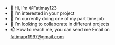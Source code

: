 - 👋 Hi, I’m @Fatimay123
- 👀 I’m interested in your project
- 🌱 I’m currently doing one of my part time job
- 💞️ I’m looking to collaborate in different projects
- 📫 How to reach me, you can send me Email on fatimapr1997@gmail.com

<!---
Fatimay123/Fatimay123 is a ✨ special ✨ repository because its `README.md` (this file) appears on your GitHub profile.
You can click the Preview link to take a look at your changes.
--->
